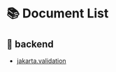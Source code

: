 # 📚 Document List

## 🔧 backend
* [jakarta.validation](https://jakarta.ee/learn/docs/jakartaee-tutorial/current/beanvalidation/bean-validation/bean-validation.html)
